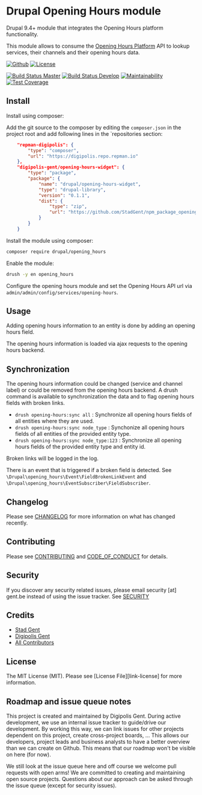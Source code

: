 # Drupal Opening Hours module

Drupal 9.4+ module that integrates the Opening Hours platform functionality.

This module allows to consume the [Opening Hours Platform] API to lookup
services, their channels and their opening hours data.

[![Github][github-badge]][github-link]
[![License][license-badge]][license-link]

[![Build Status Master][travis-master-badge]][travis-master-link]
[![Build Status Develop][travis-develop-badge]][travis-develop-link]
[![Maintainability][codeclimate-maint-badge]][codeclimate-maint-link]
[![Test Coverage][codeclimate-cover-badge]][codeclimate-cover-link]

## Install

Install using composer:

Add the git source to the composer by editing the `composer.json` in the project
root and add following lines in the `repositories section:

```json
    "repman-digipolis": {
        "type": "composer",
        "url": "https://digipolis.repo.repman.io"
    },
    "digipolis-gent/opening-hours-widget": {
        "type": "package",
        "package": {
            "name": "drupal/opening-hours-widget",
            "type": "drupal-library",
            "version": "0.1.1",
            "dist": {
                "type": "zip",
                "url": "https://github.com/StadGent/npm_package_opening-hours-widget/releases/download/0.1.1/opening-hours-widget.zip"
            }
        }
    }
```

Install the module using composer:

```bash
composer require drupal/opening_hours
```

Enable the module:

```bash
drush -y en opening_hours
```

Configure the opening hours module and set the Opening Hours API url via
`admin/admin/config/services/opening-hours`.

## Usage

Adding opening hours information to an entity is done by adding an opening hours
field.

The opening hours information is loaded via ajax requests to the opening hours
backend.

## Synchronization

The opening hours information could be changed (service and channel label) or
could be removed from the opening hours backend. A drush command is available to
synchronization the data and to flag opening hours fields with broken links.

- `drush opening-hours:sync all` : Synchronize all opening hours fields of all
  entities where they are used.
- `drush opening-hours:sync node_type` : Synchonize all opening hours fields of
  all entities of the provided entity type.
- `drush opening-hours:sync node_type:123` : Synchronize all opening hours
  fields of the provided entity type and entity id.

Broken links will be logged in the log.

There is an event that is triggered if a broken field is detected.
See `\Drupal\opening_hours\Event\FieldBrokenLinkEvent`
and `\Drupal\opening_hours\EventSubscriber\FieldSubscriber`.

## Changelog

Please see [CHANGELOG](CHANGELOG.md) for more information on what has changed
recently.

## Contributing

Please see [CONTRIBUTING](CONTRIBUTING.md)
and [CODE_OF_CONDUCT](CODE_OF_CONDUCT.md) for details.

## Security

If you discover any security related issues, please email security [at] gent.be
instead of using the issue tracker. See [SECURITY](SECURITY.md)

## Credits

- [Stad Gent][link-author-stadgent]
- [Digipolis Gent][link-author-digipolisgent]
- [All Contributors][link-contributors]

## License

The MIT License (MIT). Please see [License File][link-license] for more
information.

## Roadmap and issue queue notes

This project is created and maintained by Digipolis Gent. During active
development, we use an internal issue tracker to guide/drive our development.
By working this way, we can link issues for other projects dependent on this
project, create cross-project boards, ... This allows our developers, project
leads and business analysts to have a better overview than we can create on
Github. This means that our roadmap won't be visible on here (for now).

We still look at the issue queue here and off course we welcome pull requests
with open arms! We are committed to creating and maintaining open source
projects. Questions about our approach can be asked through the issue queue
(except for security issues).


[link-author-stadgent]: https://github.com/stadgent
[link-author-digipolisgent]: https://github.com/digipolisgent
[link-contributors]: ../../contributors
[Opening Hours platform]: https://github.com/StadGent/laravel_site_opening-hours

[github-badge]: https://img.shields.io/badge/github-StadGent_Opening_Hours-blue.svg?logo=github
[github-link]: https://github.com/StadGent/drupal_module_opening-hours
[license-badge]: https://img.shields.io/github/license/StadGent/drupal_module_opening-hours.svg?style=flat-square
[license-link]: LICENSE.md

[travis-master-badge]: https://api.travis-ci.com/StadGent/drupal_module_opening-hours.svg?branch=8.x-1.x "Travis build master"
[travis-master-link]: https://travis-ci.com/github/StadGent/drupal_module_opening-hours/branches
[travis-develop-badge]: https://api.travis-ci.com/StadGent/drupal_module_opening-hours.svg?branch=8.x-1.x-dev "Travis build develop"
[travis-develop-link]: https://travis-ci.com/github/StadGent/drupal_module_opening-hours/branches

[codeclimate-maint-badge]: https://api.codeclimate.com/v1/badges/b91a9d4708dae2596c04/maintainability
[codeclimate-maint-link]: https://codeclimate.com/github/StadGent/drupal_module_opening-hours/maintainability
[codeclimate-cover-badge]: https://api.codeclimate.com/v1/badges/b91a9d4708dae2596c04/test_coverage
[codeclimate-cover-link]: https://codeclimate.com/github/StadGent/drupal_module_opening-hours/test_coverage
